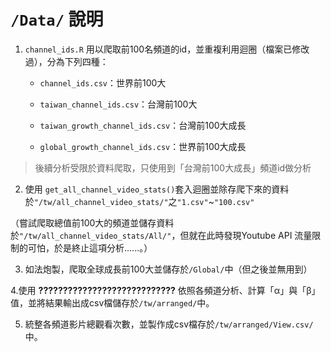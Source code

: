# `/Data/` 說明

1. `channel_ids.R` 用以爬取前100名頻道的id，並重複利用迴圈（檔案已修改過），分為下列四種：
	* `channel_ids.csv`：世界前100大
	
	* `taiwan_channel_ids.csv`：台灣前100大
	
	* `taiwan_growth_channel_ids.csv`：台灣前100大成長
	
	* `global_growth_channel_ids.csv`：世界前100大成長

> 後續分析受限於資料爬取，只使用到「台灣前100大成長」頻道id做分析

2. 使用 `get_all_channel_video_stats()`套入迴圈並除存爬下來的資料於`"/tw/all_channel_video_stats/"`之`"1.csv"`~`"100.csv"`

（嘗試爬取總值前100大的頻道並儲存資料於`"/tw/all_channel_video_stats/All/"`，但就在此時發現Youtube API 流量限制的可怕，於是終止這項分析......。）
  
  
3. 如法炮製，爬取全球成長前100大並儲存於`/Global/`中（但之後並無用到）

4.使用
__????????????????????????????__ 依照各頻道分析、計算「α」與「β」值，並將結果輸出成csv檔儲存於`/tw/arranged/`中。

5. 統整各頻道影片總觀看次數，並製作成csv檔存於`/tw/arranged/View.csv/`中。


